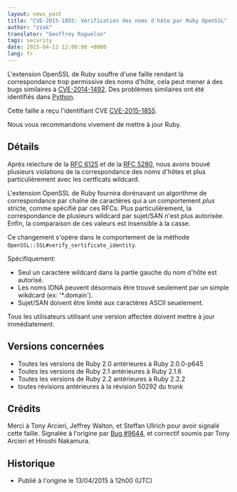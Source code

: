 ```yaml
---
layout: news_post
title: "CVE-2015-1855: Vérification des noms d'hôte par Ruby OpenSSL"
author: "zzak"
translator: "Geoffrey Roguelon"
tags: security
date: 2015-04-13 12:00:00 +0000
lang: fr
---
```


L'extension OpenSSL de Ruby souffre d'une faille rendant la correspondance trop permissive des noms d'hôte, cela peut mener à des bugs similaires à [CVE-2014-1492][CVE-2014-1492]. Des problèmes similaires ont été identifiés dans [Python][python-hostname-bug].

Cette faille a reçu l'identifiant CVE [CVE-2015-1855][CVE-2015-1855].

Nous vous recommandons vivement de mettre à jour Ruby.

## Détails

Après relecture de la [RFC 6125][RFC-6125] et de la [RFC 5280][RFC-5280], nous avons trouvé plusieurs violations de la correspondance des noms d'hôtes et plus particulièrement avec les certficats wildcard.

L'extension OpenSSL de Ruby fournira dorénavant un algorithme de correspondance par chaîne de caractères qui a un comportement _plus_ stricte, comme spécifié par ces RFCs. Plus particulièrement, la correspondance de plusieurs wildcard par sujet/SAN n'est plus autorisée. Enfin, la comparaison de ces valeurs est insensible à la casse.

Ce changement s'opère dans le comportement de la méthode `OpenSSL::SSL#verify_certificate_identity`.

Spécifiquement:

* Seul un caractère wildcard dans la partie gauche du nom d'hôte est autorisé.
* Les noms IDNA peuvent désormais être trouvé seulement par un simple wikdcard (ex: '\*.domain').
* Sujet/SAN doivent être limité aux caractères ASCII seuelement.

Tous les utilisateurs utilisant une version affectée doivent mettre à jour immédiatement.

## Versions concernées

* Toutes les versions de Ruby 2.0 antérieures à Ruby 2.0.0-p645
* Toutes les versions de Ruby 2.1 antérieures à Ruby 2.1.6
* Toutes les versions de Ruby 2.2 antérieures à Ruby 2.2.2
* toutes révisions antérieures à la révision 50292 du trunk

## Crédits

Merci à Tony Arcieri, Jeffrey Walton, et Steffan Ullrich pour avoir signalé cette faille. Signalée à l'origine par [Bug #9644][Bug-9644], et correctif soumis par Tony Arcieri et Hiroshi Nakamura.

## Historique

* Publié à l'origine le 13/04/2015 à 12h00 (UTC)

[CVE-2014-1492]: https://bugzilla.mozilla.org/show_bug.cgi?id=903885
[python-hostname-bug]: https://bugs.python.org/issue17997
[CVE-2015-1855]: http://cve.mitre.org/cgi-bin/cvename.cgi?name=CVE-2015-1855
[RFC-6125]: https://tools.ietf.org/html/rfc6125
[RFC-5280]: https://tools.ietf.org/html/rfc5280
[Bug-9644]: https://bugs.ruby-lang.org/issues/9644


